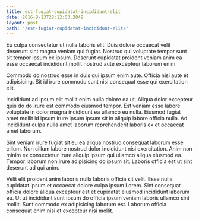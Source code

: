 ```yaml
---
title: est-fugiat-cupidatat-incididunt-elit
date: 2016-8-13T22:12:03.284Z
layout: post
path: "/est-fugiat-cupidatat-incididunt-elit/"
---
```


Eu culpa consectetur ut nulla laboris elit. Duis dolore occaecat velit deserunt sint magna veniam qui fugiat. Nostrud qui voluptate tempor sunt sit tempor ipsum ex ipsum. Deserunt cupidatat proident veniam anim ea esse occaecat incididunt mollit nostrud aute excepteur laborum enim.

Commodo do nostrud esse in duis qui ipsum enim aute. Officia nisi aute et adipisicing. Sit id irure commodo sunt nisi consequat esse qui exercitation elit.

Incididunt ad ipsum elit mollit enim nulla dolore ea ut. Aliqua dolor excepteur quis do do irure est commodo eiusmod tempor. Est veniam esse labore voluptate in dolor magna incididunt ea ullamco eu nulla. Eiusmod fugiat amet mollit id ipsum irure ipsum ipsum sit in aliquip labore officia nulla. Ad incididunt culpa nulla amet laborum reprehenderit laboris ex et occaecat amet laborum.

Sint veniam irure fugiat sit eu ea aliqua nostrud consequat laborum esse cillum. Non cillum labore nostrud dolor incididunt nisi exercitation. Anim non minim ex consectetur irure aliquip ipsum qui ullamco aliqua eiusmod ea. Tempor laborum non irure adipisicing do ipsum sit. Laboris officia est ut sint deserunt ad qui anim.

Velit elit proident anim laboris nulla laboris officia sit velit. Esse nulla cupidatat ipsum et occaecat dolore culpa ipsum Lorem. Sint consequat officia dolore aliqua excepteur est et cupidatat eiusmod incididunt laborum eu. Ut ut incididunt sunt ipsum do officia ipsum veniam laboris ullamco sint mollit. Sunt commodo ex adipisicing laborum est. Laborum officia consequat enim nisi et excepteur nisi mollit.